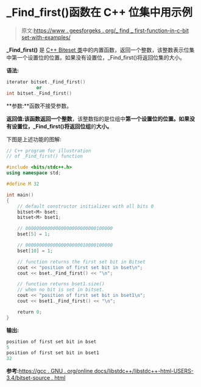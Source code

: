 # _Find_first()函数在 C++ 位集中用示例

> 原文:[https://www . geesforgeks . org/_ find _ first-function-in-c-bit set-with-examples/](https://www.geeksforgeeks.org/_find_first-function-in-c-bitset-with-examples/)

**_Find_first()** 是 [C++ Biteset 类](https://www.geeksforgeeks.org/c-bitset-and-its-application/)中的内置函数，返回一个整数，该整数表示位集中第一个设置位的位置。如果没有设置位，_Find_first()将返回位集的大小。

**语法:**

```cpp
iterator bitset._Find_first()
           or
int bitset._Find_first()

```

**参数:**函数不接受参数。

**返回值:**该函数返回一个**整数**，该整数指的是位组中**第一个设置位的位置。如果没有设置位，_Find_first()将返回位组**的**大小。**

下图是上述功能的图解:

```cpp
// C++ program for illustration
// of _Find_first() function

#include <bits/stdc++.h>
using namespace std;

#define M 32

int main()
{
    // default constructor initializes with all bits 0
    bitset<M> bset;
    bitset<M> bset1;

    // 00000000000000000000000000100000
    bset[5] = 1;

    // 00000000000000000000010000100000
    bset[10] = 1;

    // function returns the first set bit in Bitset
    cout << "position of first set bit in bset\n";
    cout << bset._Find_first() << "\n";

    // function returns bset1.size()
    // when no bit is set in bitset.
    cout << "position of first set bit in bset1\n";
    cout << bset1._Find_first() << "\n";

    return 0;
}
```

**输出:**

```cpp
position of first set bit in bset
5
position of first set bit in bset1
32

```

**参考:**[https://gcc . GNU . org/online docs/libstdc++/libstdc++-html-USERS-3.4/bitset-source . html](https://gcc.gnu.org/onlinedocs/libstdc++/libstdc++-html-USERS-3.4/bitset-source.html)